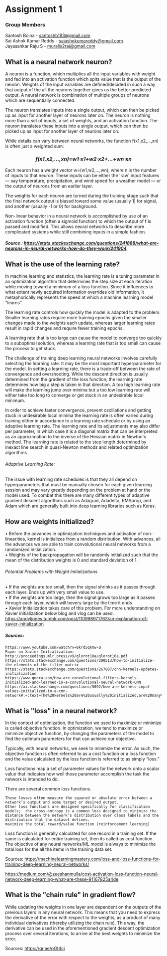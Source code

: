 # Assignment 1
### Group Members
Santosh Boina - santoshb183@gmail.com              
Sai Ashok Kumar Reddy - saiashokumareddy@gmail.com                
Jayasankar Raju S - muralis2raj@gmail.com             


## What is a neural network neuron?
A neuron is a function, which multiplies all the input variables with weight and  fed into an activation function which spits value that is the output of the neuron. Weights of the input variables are defined/decided in such a way that output of the all the neurons together gives us the better predicted output.
A neural network is combination of multiple groups of neurons which are sequentially connected.

The neuron translates inputs into a single output, which can then be picked up as input for another layer of neurons later on. The neuron is nothing more than a set of inputs, a set of weights, and an activation function. The neuron translates these inputs into a single output, which can then be picked up as input for another layer of neurons later on.

While details can vary between neural networks, the function f(x1,x2,…,xn) is often just a weighted sum:
###       <div align="center">     *f(x1,x2,…,xn)=w1⋅x1+w2⋅x2+...+wn⋅xn <div>*
Each neuron has a weight vector w=(w1,w2,...,wn), where n is the number of inputs to that neuron. These inputs can be either the 'raw' input features — say temperature, precipitation, and wind speed for a weather model — or the output of neurons from an earlier layer.

The weights for each neuron are turned during the training stage such that the final network output is biased toward some value (usually 1) for signal, and another (usually -1 or 0) for background.

Non-linear behavior in a neural network is accomplished by use of an activation function (often a sigmoid function) to which the output of f is passed and modified. This allows neural networks to describe more complicated systems while still combining inputs in a simple fashion.

##### Source : https://stats.stackexchange.com/questions/241888/what-are-neurons-in-neural-networks-how-do-they-work/241904

## What is the use of the learning rate? 
In machine learning and statistics, the learning rate is a tuning parameter in an optimization algorithm that determines the step size at each iteration while moving toward a minimum of a loss function. Since it influences to what extent newly acquired information overrides old information, it metaphorically represents the speed at which a machine learning model "learns".      

The learning rate controls how quickly the model is adapted to the problem. Smaller learning rates require more training epochs given the smaller changes made to the weights each update, whereas larger learning rates result in rapid changes and require fewer training epochs.      

A learning rate that is too large can cause the model to converge too quickly to a suboptimal solution, whereas a learning rate that is too small can cause the process to get stuck.     

The challenge of training deep learning neural networks involves carefully selecting the learning rate. It may be the most important hyperparameter for the model.
In setting a learning rate, there is a trade-off between the rate of convergence and overshooting. While the descent direction is usually determined from the gradient of the loss function, the learning rate determines how big a step is taken in that direction. A too high learning rate will make the learning jump over minima but a too low learning rate will either take too long to converge or get stuck in an undesirable local minimum.      

In order to achieve faster convergence, prevent oscillations and getting stuck in undesirable local minima the learning rate is often varied during training either in accordance to a learning rate schedule or by using an adaptive learning rate. The learning rate and its adjustments may also differ per parameter, in which case it is a diagonal matrix that can be interpreted as an approximation to the inverse of the Hessian matrix in Newton's method. The learning rate is related to the step length determined by inexact line search in quasi-Newton methods and related optimization algorithms
###### Adaptive Learning Rate:
The issue with learning rate schedules is that they all depend on hyperparameters that must be manually chosen for each given learning session and may vary greatly depending on the problem at hand or the model used. To combat this there are many different types of adaptive gradient descent algorithms such as Adagrad, Adadelta, RMSprop, and Adam which are generally built into deep learning libraries such as Keras.      

## How are weights initialized?     
• Before the advances in optimization techniques and activation of non-linearities, kernel is initializes from a random distribution. With advances, all the advances we are able to train convolutional neural networks from a randomized initialization.                 
• Weights of the backpropagation will be randomly initialized such that the mean of the distribution weights is 0 and standard deviation of 1.                   
###### Potential Problems with Weight Initializations 
• If the weights are too small, then the signal shrinks as it passes through each layer. Ends up with very small value to use.              
• If the weights are too large, then the signal grows too large as it passes through each layer, which will bevery large by the time it ends             
• Xavier Initialization takes care of this problem. For more understanding on Xavier initialization below blog and vlog can be used. https://andyljones.tumblr.com/post/110998971763/an-explanation-of-xavier-initialization 

##### Sources: 
    https://www.youtube.com/watch?v=8krd5qKVw-Q           
    Paper on Xavier Initialization: http://proceedings.mlr.press/v9/glorot10a/glorot10a.pdf                
    https://stats.stackexchange.com/questions/200513/how-to-initialize-the-elements-of-the-filter-matrix                       
    https://stats.stackexchange.com/questions/267807/cnn-kernels-updates-initialization                    
    https://www.quora.com/How-are-convolutional-filters-kernels-initialized-and-learned-in-a-convolutional-neural-network-CNN https://ai.stackexchange.com/questions/5092/how-are-kernels-input-values-initialized-in-a-cnn-network#:~:text=The%20kernels%20are%20usually%20initialized,are%20many%20different%20initialization%20strategies.&text=For%20specific%20types%20of%20kernels,that%20seem%20to%20perform%20well.         

## What is "loss" in a neural network?
In the context of optimization, the function we used to maximize or minimize is called objective function. In optimization, we tend to maximize or minimize objective function, by changing the parameters of the model to find the optimum parameters for that can achieve our objective.

Typically, with neural networks, we seek to minimize the error. As such, the objective function is often referred to as a cost function or a loss function and the value calculated by the loss function is referred to as simply “loss.”

Loss functions map a set of parameter values for the network onto a scalar value that indicates how well those parameter accomplish the task the network is intended to do.

There are several common loss functions.

    These losses often measure the squared or absolute error between a network’s output and some target or desired output.              
    Other loss functions are designed specifically for classification models;  the cross-entropy is a common loss designed to minimize the distance between the network’s distribution over class labels and the distribution that the dataset defines.       
    maximize the total reward/value function (reinforcement learning) 

Loss function is generally calculated for one record in a training set. If the same is calculated for entire training set, then its called as cost function. The objective of any neural networks/ML model is always to minimize the total loss for the all the items in the training data set.

Sources: 
https://machinelearningmastery.com/loss-and-loss-functions-for-training-deep-learning-neural-networks/

https://medium.com/@zeeshanmulla/cost-activation-loss-function-neural-network-deep-learning-what-are-these-91167825a4de

## What is the "chain rule" in gradient flow?      
      
While updating the weights in one layer are dependent on the outputs of the previous layers in any neural network. This means that you need to express the derivative of the error with respect to the weights, as a product of many individual derivatives (thereby utilizing the chain rule). This way, the derivative can be used in the aforementioned gradient descent optimization process over several iterations, to arrive at the best weights to minimize the error.


Sources:
https://qr.ae/pGt4cj
